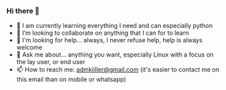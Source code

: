 ### Hi there 👋

<!--
**akiiller/akiiller** is a ✨ _special_ ✨ repository because its `README.md` (this file) appears on your GitHub profile.

Here are some ideas to get you started: -->


- 🌱 I am currently learning everything I need and can especially python
- 👯 I’m looking to collaborate on anything that I can for to learn
- 🤔 I'm looking for help... always, I never refuse help, help is always welcome
- 💬 Ask me about... anything you want, especially Linux with a focus on the lay user, or end user
- 📫 How to reach me: admkiiller@gmail.com (it's easier to contact me on this email than on mobile or whatsapp)

